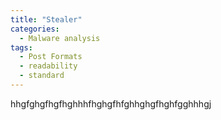```yaml
---
title: "Stealer"
categories:
  - Malware analysis
tags:
  - Post Formats
  - readability
  - standard
---
```


hhgfghgfhgfhghhhfhghgfhfghhghgfhghfgghhhgj
